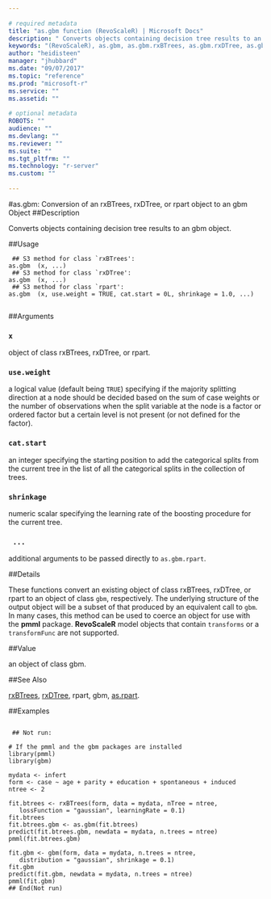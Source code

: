 ```yaml
--- 
 
# required metadata 
title: "as.gbm function (RevoScaleR) | Microsoft Docs" 
description: " Converts objects containing decision tree results to an gbm object. " 
keywords: "(RevoScaleR), as.gbm, as.gbm.rxBTrees, as.gbm.rxDTree, as.gbm.rpart, category, models" 
author: "heidisteen" 
manager: "jhubbard" 
ms.date: "09/07/2017" 
ms.topic: "reference" 
ms.prod: "microsoft-r" 
ms.service: "" 
ms.assetid: "" 
 
# optional metadata 
ROBOTS: "" 
audience: "" 
ms.devlang: "" 
ms.reviewer: "" 
ms.suite: "" 
ms.tgt_pltfrm: "" 
ms.technology: "r-server" 
ms.custom: "" 
 
--- 
```

 
 
 
 
 
 #as.gbm: Conversion of an rxBTrees, rxDTree, or rpart object to an gbm Object 
 ##Description
 
Converts objects containing decision tree results to an gbm object.
 
 
 ##Usage

```   
 ## S3 method for class `rxBTrees':
as.gbm  (x, ...)
 ## S3 method for class `rxDTree':
as.gbm  (x, ...)
 ## S3 method for class `rpart':
as.gbm  (x, use.weight = TRUE, cat.start = 0L, shrinkage = 1.0, ...)
 
```
 
 ##Arguments

   
    
 ### `x`
  object of class rxBTrees, rxDTree, or rpart. 
  
    
 ### `use.weight`
  a logical value (default being `TRUE`) specifying if the majority splitting direction  at a node should be decided based on the sum of case weights or the number of observations when the split variable at the node is a factor or ordered factor  but a certain level is not present (or not defined for the factor). 
  
    
 ### `cat.start`
  an integer specifying the starting position to add the categorical splits from the current tree  in the list of all the categorical splits in the collection of trees. 
  
    
 ### `shrinkage`
  numeric scalar specifying the learning rate of the boosting procedure for the current tree. 
  
    
 ### ` ...`
 additional arguments to be passed directly to `as.gbm.rpart`. 
  
 
 
 
 ##Details
 
These functions convert an existing object of class rxBTrees, rxDTree, 
or rpart to an object of class `gbm`, respectively.
The underlying structure of the output object will be a subset of 
that produced by an equivalent call to `gbm`. 
In many cases, this method can be used to coerce an object for use with the **pmml** package.
**RevoScaleR** model objects that contain `transforms` or a `transformFunc` are not supported.
 
 
 
 ##Value
 
an object of class gbm.
 
 

 
 
 
 ##See Also
 
[rxBTrees](rxBTrees.md),
[rxDTree](rxDTree.md),
rpart,
gbm,
[as.rpart](as.rpart.md).
   
 
 ##Examples

 ```
   
  ## Not run:
 
# If the pmml and the gbm packages are installed 
library(pmml)
library(gbm)

mydata <- infert
form <- case ~ age + parity + education + spontaneous + induced
ntree <- 2

fit.btrees <- rxBTrees(form, data = mydata, nTree = ntree, 
    lossFunction = "gaussian", learningRate = 0.1)
fit.btrees
fit.btrees.gbm <- as.gbm(fit.btrees)
predict(fit.btrees.gbm, newdata = mydata, n.trees = ntree)
pmml(fit.btrees.gbm)

fit.gbm <- gbm(form, data = mydata, n.trees = ntree,
    distribution = "gaussian", shrinkage = 0.1)
fit.gbm
predict(fit.gbm, newdata = mydata, n.trees = ntree)
pmml(fit.gbm)
 ## End(Not run) 
  
 
```
 
 
 
 
